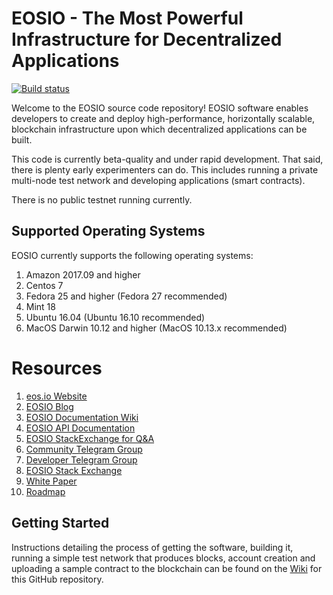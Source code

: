 # EOSIO - The Most Powerful Infrastructure for Decentralized Applications

[![Build status](https://badge.buildkite.com/370fe5c79410f7d695e4e34c500b4e86e3ac021c6b1f739e20.svg?branch=master)](https://buildkite.com/EOSIO/eosio)

Welcome to the EOSIO source code repository!  EOSIO software enables developers to create and deploy high-performance, horizontally scalable, blockchain infrastructure upon which decentralized applications can be built.

This code is currently beta-quality and under rapid development. That said, there is plenty early experimenters can do. This includes running a private multi-node test network and developing applications (smart contracts).

There is no public testnet running currently.

## Supported Operating Systems
EOSIO currently supports the following operating systems:  
1. Amazon 2017.09 and higher
2. Centos 7
3. Fedora 25 and higher (Fedora 27 recommended)
4. Mint 18
5. Ubuntu 16.04 (Ubuntu 16.10 recommended)
6. MacOS Darwin 10.12 and higher (MacOS 10.13.x recommended)

# Resources
1. [eos.io Website](https://eos.io)
3. [EOSIO Blog](https://medium.com/eosio)
8. [EOSIO Documentation Wiki](https://github.com/EOSIO/eos/wiki)
2. [EOSIO API Documentation](https://eosio.github.io/eos/)
1. [EOSIO StackExchange for Q&A](https://eosio.stackexchange.com/)
4. [Community Telegram Group](https://t.me/EOSProject)
5. [Developer Telegram Group](https://t.me/joinchat/EaEnSUPktgfoI-XPfMYtcQ)
6. [EOSIO Stack Exchange](https://eosio.stackexchange.com/)
7. [White Paper](https://github.com/EOSIO/Documentation/blob/master/TechnicalWhitePaper.md)
8. [Roadmap](https://github.com/EOSIO/Documentation/blob/master/Roadmap.md)

<a name="gettingstarted"></a>
## Getting Started
Instructions detailing the process of getting the software, building it, running a simple test network that produces blocks, account creation and uploading a sample contract to the blockchain can be found on the [Wiki](https://github.com/EOSIO/eos/wiki) for this GitHub repository.
